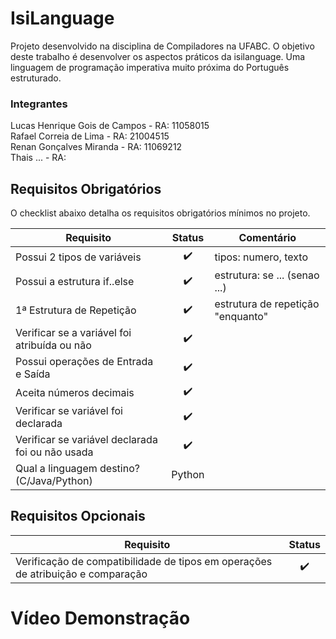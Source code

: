 # IsiLanguage

Projeto desenvolvido na disciplina de Compiladores na UFABC.
O objetivo deste trabalho é desenvolver os aspectos práticos da isilanguage. Uma linguagem de programação imperativa muito próxima do Português estruturado. 

### Integrantes

Lucas Henrique Gois de Campos - RA: 11058015  
Rafael Correia de Lima        - RA: 21004515  
Renan Gonçalves Miranda       - RA: 11069212  
Thais ...                     - RA: 


## Requisitos Obrigatórios
O checklist abaixo detalha os requisitos obrigatórios mínimos no projeto.

| Requisito                                             | Status                    | Comentário |
| -------------                                         |:--------------:           |  ---  |
| Possui 2 tipos de variáveis                           | :heavy_check_mark: | tipos: numero, texto                 |
| Possui a estrutura if..else                           | :heavy_check_mark:  | estrutura: se ... (senao ...)                        |
| 1ª Estrutura de Repetição                             | :heavy_check_mark:  | estrutura de repetição "enquanto"                        | 
| Verificar se a variável foi atribuída ou não          | :heavy_check_mark:  |                       |
| Possui operações de Entrada e Saída                   | :heavy_check_mark:  |                        |      
| Aceita números decimais                               | :heavy_check_mark:  |                      |
| Verificar se variável foi declarada                   | :heavy_check_mark:  |                       |
| Verificar se variável declarada foi ou não usada      | :heavy_check_mark:  |                       |     
| Qual a linguagem destino? (C/Java/Python)             | Python |                        |

## Requisitos Opcionais

| Requisito                                                                         | Status                    | 
| -------------                                                                     |:--------------:           |
| Verificação de compatibilidade de tipos em operações de atribuição e comparação   |  :heavy_check_mark:              |

# Vídeo Demonstração

